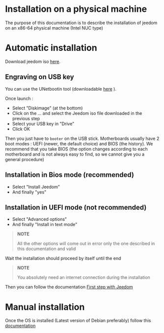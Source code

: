 # Installation on a physical machine

The purpose of this documentation is to describe the installation of jeedom on an x86-64 physical machine (Intel NUC type)

# Automatic installation

Download jeedom iso [here](https://images.jeedom.com/x86-64/).

## Engraving on USB key

You can use the UNetbootin tool (downloadable [here](https://unetbootin.github.io/) ).

Once launch : 

- Select "Diskimage" (at the bottom)
- Click on the ... and select the Jeedom iso file downloaded in the previous step
- Select your USB key in "Drive"
- Click OK

Then you just have to ``booter`` on the USB stick. Motherboards usually have 2 boot modes : UEFI (newer, the default choice) and BIOS (the history). We recommend that you take BIOS (the option changes according to each motherboard and is not always easy to find, so we cannot give you a general procedure)

## Installation in Bios mode (recommended)

- Select "Install Jeedom"
- And finally "yes"

## Installation in UEFI mode (not recommended)

- Select "Advanced options"
- And finally "Install in text mode"

>**NOTE**
>
>All the other options will come out in error only the one described in this documentation and valid

Wait the installation should proceed by itself until the end

>**NOTE**
>
>You absolutely need an internet connection during the installation

Then you can follow the documentation [First step with Jeedom](https://doc.jeedom.com/en_US/premiers-pas/index)

# Manual installation

Once the OS is installed (Latest version of Debian preferably) follow this [documentation](https://doc.jeedom.com/en_US/installation/cli)



